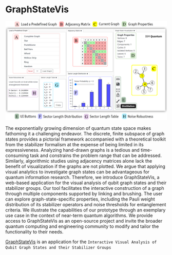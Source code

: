 # GraphStateVis

[![GraphStateVis](https://github.com/GraphStateVis/app/blob/main/figures/graphstatevis_components.png?raw=true)](https://graphstatevis.github.io/app)

The exponentially growing dimension of quantum state space makes fathoming it a challenging endeavor.
The discrete, finite subspace of graph states provides a pictorial framework accompanied with a theoretical toolkit from the stabilizer formalism at the expense of being limited in its expressiveness. Analyzing hand-drawn graphs is a tedious and time-consuming task and constrains the problem range that can be addressed.
Similarly, algorithmic studies using adjacency matrices alone lack the benefit of visualization if the graphs are not plotted. 
We argue that applying visual analytics to investigate graph states can be advantageous for quantum information research.
Therefore, we introduce GraphStateVis, a web-based application for the visual analysis of qubit graph states and their stabilizer groups.
Our tool facilitates the interactive construction of a graph through multiple components supported by linking and brushing.
The user can explore graph-state-specific properties, including the Pauli weight distribution of its stabilizer operators and noise thresholds for entanglement criteria.
We illustrate the capabilities of our prototype through an exemplary use case in the context of near-term quantum algorithms. 
We provide access to GraphStateVis as an open-source project and invite the broader quantum computing and engineering community to modify and tailor the functionality to their needs.

[GraphStateVis](https://graphstatevis.github.io/app) is an application for the `Interactive Visual Analysis of Qubit Graph States and their Stabilizer Groups`
